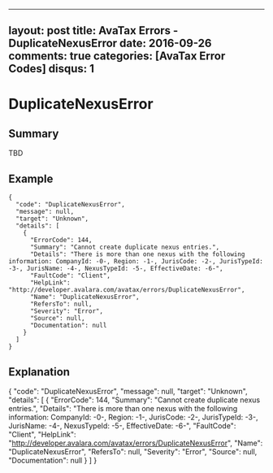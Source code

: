 
---
layout: post
title: AvaTax Errors - DuplicateNexusError
date: 2016-09-26
comments: true
categories: [AvaTax Error Codes]
disqus: 1
---

# DuplicateNexusError

## Summary

TBD

## Example

    {
      "code": "DuplicateNexusError",
      "message": null,
      "target": "Unknown",
      "details": [
        {
          "ErrorCode": 144,
          "Summary": "Cannot create duplicate nexus entries.",
          "Details": "There is more than one nexus with the following information: CompanyId: -0-, Region: -1-, JurisCode: -2-, JurisTypeId: -3-, JurisName: -4-, NexusTypeId: -5-, EffectiveDate: -6-",
          "FaultCode": "Client",
          "HelpLink": "http://developer.avalara.com/avatax/errors/DuplicateNexusError",
          "Name": "DuplicateNexusError",
          "RefersTo": null,
          "Severity": "Error",
          "Source": null,
          "Documentation": null
        }
      ]
    }

## Explanation

{
      "code": "DuplicateNexusError",
      "message": null,
      "target": "Unknown",
      "details": [
        {
          "ErrorCode": 144,
          "Summary": "Cannot create duplicate nexus entries.",
          "Details": "There is more than one nexus with the following information: CompanyId: -0-, Region: -1-, JurisCode: -2-, JurisTypeId: -3-, JurisName: -4-, NexusTypeId: -5-, EffectiveDate: -6-",
          "FaultCode": "Client",
          "HelpLink": "http://developer.avalara.com/avatax/errors/DuplicateNexusError",
          "Name": "DuplicateNexusError",
          "RefersTo": null,
          "Severity": "Error",
          "Source": null,
          "Documentation": null
        }
      ]
    }
